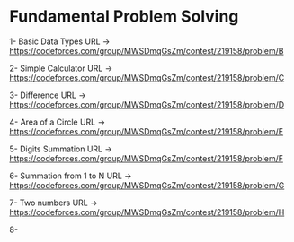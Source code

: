 # Fundamental Problem Solving

1- Basic Data Types URL -> https://codeforces.com/group/MWSDmqGsZm/contest/219158/problem/B

2- Simple Calculator URL -> https://codeforces.com/group/MWSDmqGsZm/contest/219158/problem/C

3- Difference URL -> https://codeforces.com/group/MWSDmqGsZm/contest/219158/problem/D

4- Area of a Circle URL -> https://codeforces.com/group/MWSDmqGsZm/contest/219158/problem/E

5- Digits Summation URL -> https://codeforces.com/group/MWSDmqGsZm/contest/219158/problem/F

6- Summation from 1 to N URL -> https://codeforces.com/group/MWSDmqGsZm/contest/219158/problem/G

7- Two numbers URL -> https://codeforces.com/group/MWSDmqGsZm/contest/219158/problem/H

8- 